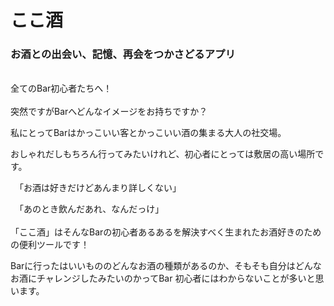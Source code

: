 # ここ酒 
### お酒との出会い、記憶、再会をつかさどるアプリ
<br />
全てのBar初心者たちへ！
<br />
<br />
突然ですがBarへどんなイメージをお持ちですか？

私にとってBarはかっこいい客とかっこいい酒の集まる大人の社交場。

おしゃれだしもちろん行ってみたいけれど、初心者にとっては敷居の高い場所です。

　「お酒は好きだけどあんまり詳しくない」

　「あのとき飲んだあれ、なんだっけ」
 <br />
 <br />
「ここ酒」はそんなBarの初心者あるあるを解決すべく生まれたお酒好きのための便利ツールです！

Barに行ったはいいもののどんなお酒の種類があるのか、そもそも自分はどんなお酒にチャレンジしたみたいのかってBar
初心者にはわからないことが多いと思います。






